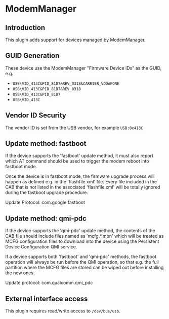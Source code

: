 ModemManager
============

Introduction
------------

This plugin adds support for devices managed by ModemManager.

GUID Generation
---------------

These device use the ModemManager "Firmware Device IDs" as the GUID, e.g.

 * `USB\VID_413C&PID_81D7&REV_0318&CARRIER_VODAFONE`
 * `USB\VID_413C&PID_81D7&REV_0318`
 * `USB\VID_413C&PID_81D7`
 * `USB\VID_413C`

Vendor ID Security
------------------

The vendor ID is set from the USB vendor, for example `USB:0x413C`

Update method: fastboot
-----------------------

If the device supports the 'fastboot' update method, it must also report which
AT command should be used to trigger the modem reboot into fastboot mode.

Once the device is in fastboot mode, the firmware upgrade process will happen
as defined e.g. in the 'flashfile.xml' file. Every file included in the CAB that
is not listed in the associated 'flashfile.xml' will be totally ignored during
the fastboot upgrade procedure.

Update Protocol: com.google.fastboot

Update method: qmi-pdc
----------------------

If the device supports the 'qmi-pdc' update method, the contents of the CAB
file should include files named as 'mcfg.*.mbn' which will be treated as MCFG
configuration files to download into the device using the Persistent Device
Configuration QMI service.

If a device supports both 'fastboot' and 'qmi-pdc' methods, the fastboot
operation will always be run before the QMI operation, so that e.g. the full
partition where the MCFG files are stored can be wiped out before installing
the new ones.

Update protocol: com.qualcomm.qmi_pdc

External interface access
-------------------------
This plugin requires read/write access to `/dev/bus/usb`.
